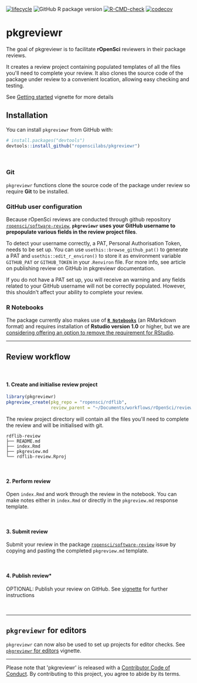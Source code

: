 
<!-- badges: start -->
[![lifecycle](https://img.shields.io/badge/lifecycle-maturing-blue.svg)](https://www.tidyverse.org/lifecycle/#maturing) ![GitHub R package version](https://img.shields.io/github/r-package/v/ropensci-org/pkgreviewr) 
  [![R-CMD-check](https://github.com/ropenscilabs/pkgreviewr/workflows/R-CMD-check/badge.svg)](https://github.com/ropenscilabs/pkgreviewr/actions)
[![codecov](https://codecov.io/gh/ropenscilabs/pkgreviewr/branch/master/graph/badge.svg)](https://codecov.io/gh/ropenscilabs/pkgreviewr)
 <!-- badges: end -->
 
# pkgreviewr

The goal of pkgreviewr is to facilitate **rOpenSci** reviewers in their package reviews. 

It creates a review project containing populated templates of all the files you'll need to complete your review. It also clones the source code of the package under review to a convenient location, allowing easy checking and testing.

See [Getting started](vignettes/get_started.Rmd) vignette for more details

## Installation

You can install `pkgreviewr` from GitHub with:


``` r
# install.packages("devtools")
devtools::install_github("ropenscilabs/pkgreviewr")
```
<br>

### Git

`pkgreviewr` functions clone the source code of the package under review so require **Git** to be installed. 

### GitHub user configuration

Because rOpenSci reviews are conducted through github repository [`ropensci/software-review`](https://github.com/ropensci/software-review), **`pkgreviewr` uses your GitHub username to prepopulate various fields in the review project files**.

To detect your username correctly, a PAT, Personal Authorisation Token, needs to be set up.
You can use `usethis::browse_github_pat()` to generate a PAT and `usethis::edit_r_environ()` to store it as environment variable `GITHUB_PAT` or `GITHUB_TOKEN` in your .`Renviron` file. For more info, see article on publishing review on GitHub in pkgreviewr documentation.

If you do not have a PAT set up, you will receive an warning and any fields related to your GitHub username will not be correctly populated. However, this shouldn't affect your ability to complete your review. 


### R Notebooks

The package currently also makes use of [**`R Notebooks`**](https://rmarkdown.rstudio.com/r_notebooks.html) (an RMarkdown format) and requires installation of **Rstudio version 1.0** or higher, but we are [considering offering an option to remove the requirement for RStudio](https://github.com/ropenscilabs/pkgreviewr/issues/64).

***

## Review workflow

<br>

#### 1. Create and initialise review project 

```r
library(pkgreviewr)
pkgreview_create(pkg_repo = "ropensci/rdflib", 
                 review_parent = "~/Documents/workflows/rOpenSci/reviews/")
```

The review project directory will contain all the files you'll need to complete the review and will be initialised with git.

```
rdflib-review
├── README.md
├── index.Rmd
├── pkgreview.md
└── rdflib-review.Rproj
```
<br>

#### 2. Perform review

Open `index.Rmd` and work through the review in the notebook. You can make notes either in `index.Rmd` or directly in the `pkgreview.md` response template.

<br>

#### 3. Submit review

Submit your review in the package [`ropensci/software-review`](https://github.com/ropensci/software-review/issues) issue by copying and pasting the completed `pkgreview.md` template.

<br>

#### 4. Publish review*

OPTIONAL: Publish your review on GitHub. See [vignette](vignettes/publish-review-on-github.Rmd) for further instructions

<br>


***

## `pkgreviewr` for editors 

`pkgreviewr` can now also be used to set up projects for editor checks. See [`pkgreviewr` for editors](articles/editors.html) vignette.


***

Please note that 'pkgreviewr' is released with a [Contributor Code of Conduct](CODE_OF_CONDUCT.md). By contributing to this project, you agree to abide by its terms.

